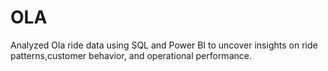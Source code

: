 # OLA
Analyzed Ola ride data using SQL and Power BI to uncover insights on ride patterns,customer behavior, and operational performance.
